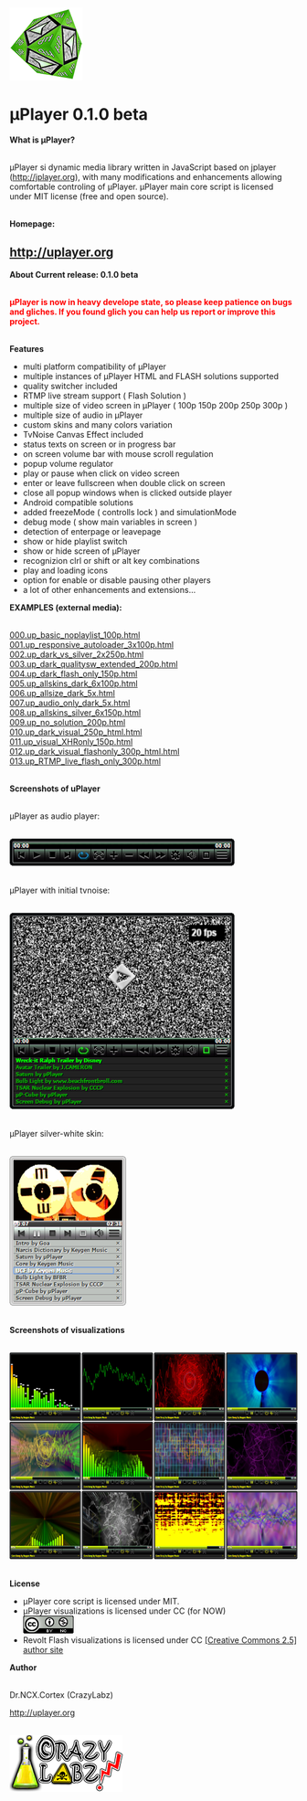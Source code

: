 <html>
<head>
<meta http-equiv="content-type" content="text/html; charset=utf-8">
<link href="css/up.skin.default/up.skin.default.css" rel="stylesheet" type="text/css" />
<script type="text/javascript" src="js/jquery.min.js"></script>
<script type="text/javascript">
     jQuery.support.cors = true;
</script>
<script type="text/javascript" src="js/upborderfix.js"></script>
<script type="text/javascript" src="js/uplayer.js"></script>
<script type="text/javascript" src="js/upresponsive.js"></script>
<script type="text/javascript" src="js/upvisualization.js"></script>
<script type="text/javascript">
$(document).ready(function(){
//replaces JS schemas by working uPlayers
if (typeof responsive_players !== 'undefined' && $.isFunction(responsive_players)) responsive_players();
//fix uPlayer borders if is incorrect border on uPlayer skin
if (typeof uPfixBorders !== 'undefined' && $.isFunction(uPfixBorders)) uPfixBorders(); 
//fix uPlayer borders if is IE detected
if (typeof fixIEborders !== 'undefined' && $.isFunction(fixIEborders)) fixIEborders();
//load tvnoise if is enabled
if (typeof loadTvNoise !== 'undefined' && $.isFunction(loadTvNoise)) loadTvNoise();
//load visualizations if is enabled
if (typeof upVis_loader !== 'undefined' && $.isFunction(upVis_loader)) upVis_loader(); 
});
</script>
</head>
<body>

<img src="img/uP_icon.png" />

<h1>µPlayer 0.1.0 beta</h1>

<b>What is µPlayer?</b><br /><br />

µPlayer si dynamic media library written in JavaScript based on jplayer 
(<a href="http://jplayer.org">http://jplayer.org</a>), with many modifications and enhancements allowing 
comfortable controling of µPlayer. µPlayer main core script is licensed 
under MIT license (free and open source).<br /><br />

<b>Homepage:</b><br />

<h2><a href="http://uplayer.org">http://uplayer.org</a></h2>

<b>About Current release: 0.1.0 beta</b><br /><br />

<span style="color:#f00;"><b>µPlayer is now in heavy develope state, so please keep patience on bugs and 
gliches. If you found glich you can help us report or improve this project.</b></span><br /><br /> 

<b>Features</b><br />

<ul>
<li>multi platform compatibility of µPlayer</li> 
<li>multiple instances of µPlayer HTML and FLASH solutions supported</li>
<li>quality switcher included</li>
<li>RTMP live stream support ( Flash Solution )</li>
<li>multiple size of video screen in µPlayer ( 100p 150p 200p 250p 300p )</li>
<li>multiple size of audio in µPlayer</li> 
<li>custom skins and many colors variation</li> 
<li>TvNoise Canvas Effect included</li>
<li>status texts on screen or in progress bar</li>
<li>on screen volume bar with mouse scroll regulation</li>
<li>popup volume regulator</li>
<li>play or pause when click on video screen</li>
<li>enter or leave fullscreen when double click on screen</li>
<li>close all popup windows when is clicked outside player</li>
<li>Android compatible solutions</li>
<li>added freezeMode ( controlls lock ) and simulationMode</li>
<li>debug mode ( show main variables in screen )</li>
<li>detection of enterpage or leavepage</li>
<li>show or hide playlist switch</li>
<li>show or hide screen of µPlayer</li>
<li>recognizion clrl or shift or alt key combinations</li>
<li>play and loading icons</li> 
<li>option for enable or disable pausing other players</li> 
<li>a lot of other enhancements and extensions...</li>
</ul>

<b>EXAMPLES (external media):</b><br /><br />

<a href="html-extmedia/000.up_basic_noplaylist_100p.html">000.up_basic_noplaylist_100p.html</a><br />
<a href="html-extmedia/001.up_responsive_autoloader_3x100p.html">001.up_responsive_autoloader_3x100p.html</a><br />
<a href="html-extmedia/002.up_dark_vs_silver_2x250p.html">002.up_dark_vs_silver_2x250p.html</a><br />
<a href="html-extmedia/003.up_dark_qualitysw_extended_200p.html">003.up_dark_qualitysw_extended_200p.html</a><br />
<a href="html-extmedia/004.up_dark_flash_only_150p.html">004.up_dark_flash_only_150p.html</a><br />
<a href="html-extmedia/005.up_allskins_dark_6x100p.html">005.up_allskins_dark_6x100p.html</a><br />
<a href="html-extmedia/006.up_allsize_dark_5x.html">006.up_allsize_dark_5x.html</a><br />
<a href="html-extmedia/007.up_audio_only_dark_5x.html">007.up_audio_only_dark_5x.html</a><br />
<a href="html-extmedia/008.up_allskins_silver_6x150p.html">008.up_allskins_silver_6x150p.html</a><br />
<a href="html-extmedia/009.up_no_solution_200p.html">009.up_no_solution_200p.html</a><br />
<a href="html-extmedia/010.up_dark_visual_250p_html.html">010.up_dark_visual_250p_html.html</a><br />
<a href="html-extmedia/011.up_visual_XHRonly_150p.html">011.up_visual_XHRonly_150p.html</a><br />
<a href="html-extmedia/012.up_dark_visual_flashonly_300p_html.html">012.up_dark_visual_flashonly_300p_html.html</a><br />
<a href="html-extmedia/013.up_RTMP_live_flash_only_300p.html">013.up_RTMP_live_flash_only_300p.html</a><br /><br />

<b>Screenshots of uPlayer</b><br /><br />

µPlayer as audio player:<br /><br />

<img src="img/uplayer_audio.png"><br /><br />

µPlayer with initial tvnoise:<br /><br />

<img src="img/uplayer_tvnoise.png"><br /><br />

µPlayer silver-white skin:<br /><br />

<img src="img/uplayer_silver.png"><br /><br />

<b>Screenshots of visualizations</b><br /><br />

<a href="img/visualizations_preview.jpg"><img src="img/visualizations_preview.jpg" width="700" height="362" /></a><br /><br />

<b>License</b>

<ul>
<li>µPlayer core script is licensed under MIT.</li>
<li>µPlayer visualizations is licensed under CC (for NOW)<br /><a href="http://creativecommons.org/licenses/by-nc/4.0/"><img src="img/cc_lic.png"></a></li>
<li>Revolt Flash visualizations is licensed under CC <a href="http://creativecommons.org/licenses/by-sa/2.5/">[Creative Commons 2.5]</a> <a href="http://www.anttikupila.com/flash/revolt-actionscript-3-based-spectrum-analyzer-source-released/">author site</a></li>
</ul>                                                                  

<b>Author</b><br /><br />

Dr.NCX.Cortex (CrazyLabz)

<a href="http://uplayer.org">http://uplayer.org</a><br /><br />

<img src="img/CrazyLabzIcon.png" />


</body>
</html>
